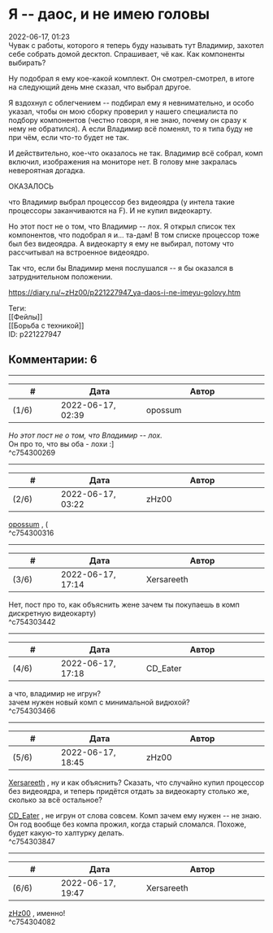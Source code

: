 Я -- даос, и не имею головы
===========================

  
2022-06-17, 01:23  
 Чувак с работы, которого я теперь буду называть тут Владимир, захотел себе собрать домой десктоп. Спрашивает, чё как. Как компоненты выбирать?   
   
 Ну подобрал я ему кое-какой комплект. Он смотрел-смотрел, в итоге на следующий день мне сказал, что выбрал другое.   
   
 Я вздохнул с облегчением -- подбирал ему я невнимательно, и особо указал, чтобы он мою сборку проверил у нашего специалиста по подбору компонентов (честно говоря, я не знаю, почему он сразу к нему не обратился). А если Владимир всё поменял, то я типа буду не при чём, если что-то будет не так.   
   
 И действительно, кое-что оказалось не так. Владимир всё собрал, комп включил, изображения на мониторе нет. В голову мне закралась невероятная догадка.   
   
 ОКАЗАЛОСЬ   
   
 что Владимир выбрал процессор без видеоядра (у интела такие процессоры заканчиваются на F). И не купил видеокарту.   
   
 Но этот пост не о том, что Владимир -- лох. Я открыл список тех компонентов, что подобрал я и... та-дам! В том списке процессор тоже был без видеоядра. А видеокарту я ему не выбирал, потому что рассчитывал на встроенное видеоядро.   
   
 Так что, если бы Владимир меня послушался -- я бы оказался в затруднительном положении.   
  
<https://diary.ru/~zHz00/p221227947_ya-daos-i-ne-imeyu-golovy.htm>  
  
Теги:  
[[Фейлы]]  
[[Борьба с техникой]]  
ID: p221227947  


Комментарии: 6
--------------

  


---



|         #         |              Дата              |                     Автор                     |           ID           |
| --- | --- | --- | --- |
| (1/6) | 2022-06-17, 02:39 | opossum | c754300269 |

  
  *Но этот пост не о том, что Владимир -- лох.*    
 Он про то, что вы оба - лохи :]   
 ^c754300269

---



|         #         |              Дата              |                     Автор                     |           ID           |
| --- | --- | --- | --- |
| (2/6) | 2022-06-17, 03:22 | zHz00 | c754300316 |

  
  [opossum](https://pssm.diary.ru "змей о двух головах")  , (   
 ^c754300316

---



|         #         |              Дата              |                     Автор                     |           ID           |
| --- | --- | --- | --- |
| (3/6) | 2022-06-17, 17:14 | Xersareeth | c754303442 |

  
 Нет, пост про то, как объяснить жене зачем ты покупаешь в комп дискретную видеокарту)   
 ^c754303442

---



|         #         |              Дата              |                     Автор                     |           ID           |
| --- | --- | --- | --- |
| (4/6) | 2022-06-17, 17:18 | CD\_Eater | c754303466 |

  
 а что, владимир не игрун?   
 зачем нужен новый комп с минимальной видюхой?   
 ^c754303466

---



|         #         |              Дата              |                     Автор                     |           ID           |
| --- | --- | --- | --- |
| (5/6) | 2022-06-17, 18:45 | zHz00 | c754303847 |

  
  [Xersareeth](https://BurrowDeclassified.diary.ru "One more fang")  , ну и как объяснить? Сказать, что случайно купил процессор без видеоядра, и теперь придётся отдать за видеокарту столько же, сколько за всё остальное?   
   
  [CD\_Eater](https://cd-eater.diary.ru "Записки ДискоЕда")  , не игрун от слова совсем. Комп зачем ему нужен -- не знаю. Он год вообще без компа прожил, когда старый сломался. Похоже, будет какую-то халтурку делать.   
 ^c754303847

---



|         #         |              Дата              |                     Автор                     |           ID           |
| --- | --- | --- | --- |
| (6/6) | 2022-06-17, 19:47 | Xersareeth | c754304082 |

  
  [zHz00](https://zHz00.diary.ru "Untitled")  , именно!   
 ^c754304082